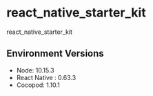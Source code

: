 # react_native_starter_kit
react_native_starter_kit


## Environment Versions
- Node: 10.15.3
- React Native : 0.63.3
- Cocopod: 1.10.1